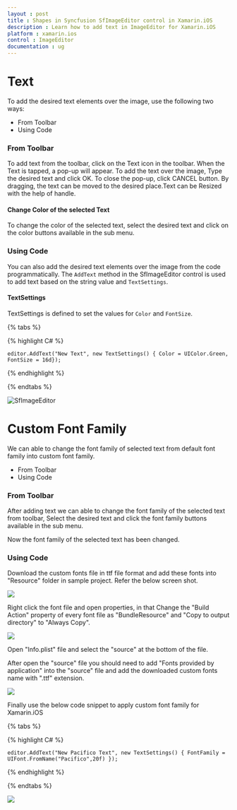 ```yaml
---
layout : post
title : Shapes in Syncfusion SfImageEditor control in Xamarin.iOS
description : Learn how to add text in ImageEditor for Xamarin.iOS
platform : xamarin.ios
control : ImageEditor
documentation : ug
---
```


# Text

To add the desired text elements over the image, use the following two ways:

* From Toolbar
* Using Code

### From Toolbar

To add text from the toolbar, click on the Text icon in the toolbar. When the Text is tapped, a pop-up will appear. To add the text over the image, Type the desired text and click OK. To close the pop-up, click CANCEL button. By dragging, the text can be moved to the desired place.Text can be Resized with the help of handle.

#### Change Color of the selected Text

To change the color of the selected text, select the desired text and click on the color buttons available in the sub menu.

### Using Code

You can also add the desired text elements over the image from the code programmatically. The `AddText` method in the SfImageEditor control is used to add text based on the string value and `TextSettings`.

#### TextSettings

TextSettings is defined to set the values for `Color` and `FontSize`.


{% tabs %}

{% highlight C# %}

    editor.AddText("New Text", new TextSettings() { Color = UIColor.Green, FontSize = 16d});

{% endhighlight %}

{% endtabs %}

![SfImageEditor](ImageEditor_images/text.png)

# Custom Font Family

We can able to change the font family of selected text from default font family into custom font family.

   * From Toolbar
   * Using Code

### From Toolbar

After adding text we can able to change the font family of the selected text from toolbar, Select the desired text and click the font family buttons available in the sub menu.
   
Now the font family of the selected text has been changed.

### Using Code

Download the custom fonts file in ttf file format and add these fonts into "Resource" folder in sample project. Refer the below screen shot.

![](ImageEditor_images/iOSFontFamily1.png)
   
Right click the font file and open properties, in that Change the "Build Action" property of every font file as "BundleResource" and "Copy to output directory" to "Always Copy".
    
![](ImageEditor_images/iOSFontFamily2.png)

Open "Info.plist" file and select the "source" at the bottom of the file.

After open the "source" file you should need to add "Fonts provided by application" into the "source" file and add the downloaded custom fonts name with ".ttf" extension.

![](ImageEditor_images/iOSFontFamily3.png)
    
Finally use the below code snippet to apply custom font family for Xamarin.iOS

{% tabs %}

{% highlight C# %}

    editor.AddText("New Pacifico Text", new TextSettings() { FontFamily = UIFont.FromName("Pacifico",20f) });

{% endhighlight %}

{% endtabs %}

![](ImageEditor_images/FontFamily.png)


